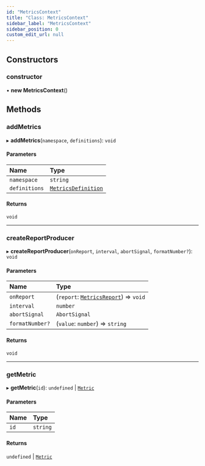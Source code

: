 ```yaml
---
id: "MetricsContext"
title: "Class: MetricsContext"
sidebar_label: "MetricsContext"
sidebar_position: 0
custom_edit_url: null
---
```


## Constructors

### constructor

• **new MetricsContext**()

## Methods

### addMetrics

▸ **addMetrics**(`namespace`, `definitions`): `void`

#### Parameters

| Name | Type |
| :------ | :------ |
| `namespace` | `string` |
| `definitions` | [`MetricsDefinition`](../index.md#metricsdefinition) |

#### Returns

`void`

___

### createReportProducer

▸ **createReportProducer**(`onReport`, `interval`, `abortSignal`, `formatNumber?`): `void`

#### Parameters

| Name | Type |
| :------ | :------ |
| `onReport` | (`report`: [`MetricsReport`](../index.md#metricsreport)) => `void` |
| `interval` | `number` |
| `abortSignal` | `AbortSignal` |
| `formatNumber?` | (`value`: `number`) => `string` |

#### Returns

`void`

___

### getMetric

▸ **getMetric**(`id`): `undefined` \| [`Metric`](Metric.md)

#### Parameters

| Name | Type |
| :------ | :------ |
| `id` | `string` |

#### Returns

`undefined` \| [`Metric`](Metric.md)
